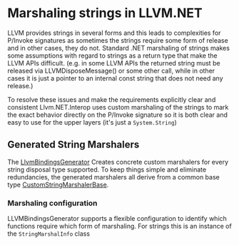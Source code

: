 # Marshaling strings in LLVM.NET
LLVM provides strings in several forms and this leads to complexities for
P/Invoke signatures as sometimes the strings require some form of release
and in other cases, they do not. Standard .NET marshaling of strings makes
some assumptions with regard to strings as a return type that make the LLVM
APIs difficult. (e.g. in some LLVM APIs the returned string must be released
via LLVMDisposeMessage() or some other call, while in other cases it is just
a pointer to an internal const string that does not need any release.)

To resolve these issues and make the requirements explicitly clear and consistent
Llvm.NET.Interop uses custom marshaling of the strings to mark the exact behavior directly
on the P/Invoke signature so it is both clear and easy to use for the upper layers
(it's just a `System.String`)

## Generated String Marshalers
The [LlvmBindingsGenerator](https://github.com/UbiquityDotNET/Llvm.NET/tree/master/src/Interop/LlvmBindingsGenerator)
Creates concrete custom marshalers for every string disposal type supported. To
keep things simple and eliminate redundancies, the generated marshalers all derive from
a common base type [CustomStringMarshalerBase](xref:Llvm.NET.Interop.CustomStringMarshalerBase).

### Marshaling configuration
LLVMBindingsGenerator supports a flexible configuration to identify which functions require which
form of marshaling. For strings this is an instance of the `StringMarshalInfo`
class
